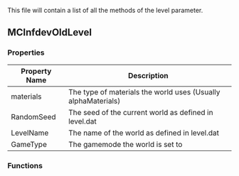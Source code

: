 This file will contain a list of all the methods of the level parameter.

## MCInfdevOldLevel

### Properties

| Property Name | Description |
| ------------- | ----------- |
| materials | The type of materials the world uses (Usually alphaMaterials) |
| RandomSeed | The seed of the current world as defined in level.dat |
| LevelName | The name of the world as defined in level.dat |
| GameType | The gamemode the world is set to |

### Functions

